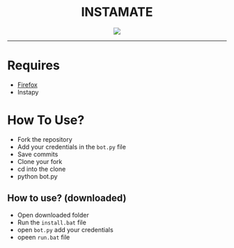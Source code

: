
 <h1 align="center">INSTAMATE</h1>
 <p align="center">
 <img src="https://repository-images.githubusercontent.com/304879526/70a70c80-5861-11eb-99a7-2198cf20073e">
 </p>
 
 ----
 
 # Requires
 
 - <a href="https://www.mozilla.org/en-GB/firefox/new/">Firefox</a>
 - Instapy

# How To Use?

- Fork the repository 
- Add your credentials in the `bot.py` file
- Save commits
- Clone your fork
- cd into the clone
- python bot.py


## How to use? (downloaded)

- Open downloaded folder
- Run the `install.bat` file
- open `bot.py` add your credentials 
- opeen `run.bat` file
